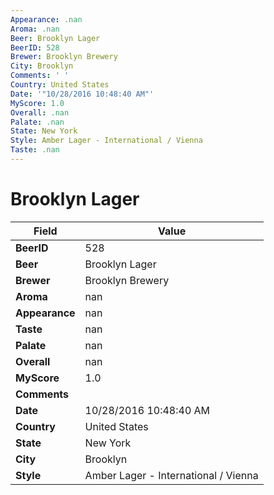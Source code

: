 ```yaml
---
Appearance: .nan
Aroma: .nan
Beer: Brooklyn Lager
BeerID: 528
Brewer: Brooklyn Brewery
City: Brooklyn
Comments: ' '
Country: United States
Date: '"10/28/2016 10:48:40 AM"'
MyScore: 1.0
Overall: .nan
Palate: .nan
State: New York
Style: Amber Lager - International / Vienna
Taste: .nan
---
```


# Brooklyn Lager

| Field         | Value |
|---------------|-------|
| **BeerID** | 528 |
| **Beer** | Brooklyn Lager |
| **Brewer** | Brooklyn Brewery |
| **Aroma** | nan |
| **Appearance** | nan |
| **Taste** | nan |
| **Palate** | nan |
| **Overall** | nan |
| **MyScore** | 1.0 |
| **Comments** |   |
| **Date** | 10/28/2016 10:48:40 AM |
| **Country** | United States |
| **State** | New York |
| **City** | Brooklyn |
| **Style** | Amber Lager - International / Vienna |
